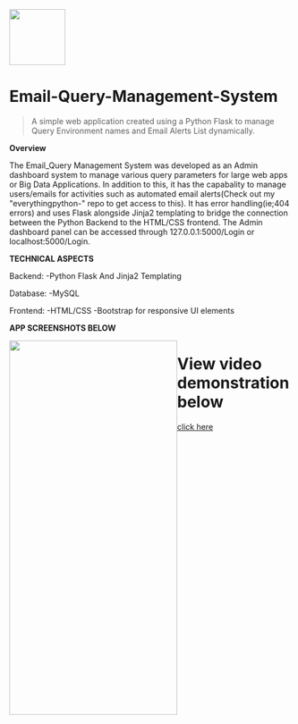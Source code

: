<img src="https://cdn4.iconfinder.com/data/icons/everyday-2/64/setting_settings_option_options_menu_gear_materialdesign-512.png" width="100" height="100">

# Email-Query-Management-System

> A simple web application created using a Python Flask to manage Query Environment names and Email Alerts List dynamically.

**Overview**

The Email_Query Management System was developed as an Admin dashboard system to manage various query parameters for large web apps or Big Data Applications. In
addition to this, it has the capabality to manage users/emails for activities such as automated email alerts(Check out my "everythingpython-" repo to get access to this). It has error handling(ie;404 errors) and uses Flask alongside
Jinja2 templating to bridge the connection between the Python Backend to the HTML/CSS frontend. The Admin dashboard panel can be accessed through 127.0.0.1:5000/Login or localhost:5000/Login.


**TECHNICAL ASPECTS**

Backend:
-Python Flask And Jinja2 Templating

Database:
-MySQL

Frontend:
-HTML/CSS
-Bootstrap for responsive UI elements

**APP SCREENSHOTS BELOW**
<div>
  <div style="float:left;"> <!-- Could also use a div class associated with a css with float to make the side by side image -->
    <a href="https://i.ibb.co/qnfZNPQ/appscreen.png"><img src="https://i.ibb.co/qnfZNPQ/appscreen.png" width="300" height="670"></a>
  </div>
</div>

<h1>View video demonstration below</h1><a href="https://drive.google.com/file/d/1Chpjh-wzdw-1yeZ6HIUAp_yVxqGl6UZc/view?usp=sharing">  click here</a>

